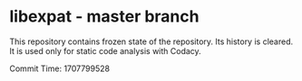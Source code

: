 # libexpat - master branch

This repository contains frozen state of the repository.
Its history is cleared. It is used only for static code
analysis with Codacy.

Commit Time: 1707799528